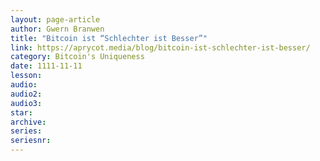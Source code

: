 ```yaml
---
layout: page-article
author: Gwern Branwen
title: "Bitcoin ist “Schlechter ist Besser”"
link: https://aprycot.media/blog/bitcoin-ist-schlechter-ist-besser/
category: Bitcoin's Uniqueness
date: 1111-11-11
lesson: 
audio: 
audio2: 
audio3: 
star: 
archive: 
series: 
seriesnr: 
---
```

